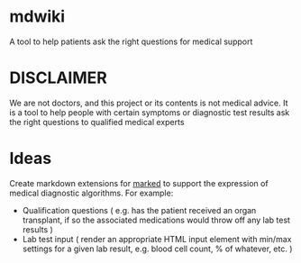 # mdwiki
A tool to help patients ask the right questions for medical support

# DISCLAIMER
We are not doctors, and this project or its contents is not medical advice. It is a tool to help people with certain symptoms or diagnostic test results ask the right questions to qualified medical experts

# Ideas
Create markdown extensions for [marked](https://marked.js.org/using_pro#extensions) to support the expression of medical diagnostic algorithms.
For example:
- Qualification questions ( e.g. has the patient received an organ transplant, if so the associated medications would throw off any lab test results )
- Lab test input ( render an appropriate HTML input element with min/max settings for a given lab result, e.g. blood cell count, % of whatever, etc. )
